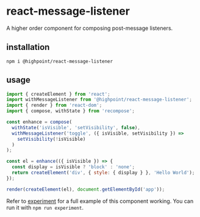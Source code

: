 # react-message-listener

A higher order component for composing post-message listeners.

## installation

`npm i @highpoint/react-message-listener`

## usage

```js
import { createElement } from 'react';
import withMessageListener from '@highpoint/react-message-listener';
import { render } from 'react-dom';
import { compose, withState } from 'recompose';

const enhance = compose(
  withState('isVisible', 'setVisibility', false),
  withMessageListener('toggle', ({ isVisible, setVisibility }) =>
    setVisibility(!isVisible)
  )
);

const el = enhance(({ isVisible }) => {
  const display = isVisible ? 'block' : 'none';
  return createElement('div', { style: { display } }, 'Hello World');
});

render(createElement(el), document.getElementById('app'));
```

Refer to [experiment]() for a full example of this component working.
You can run it with `npm run experiment`.
